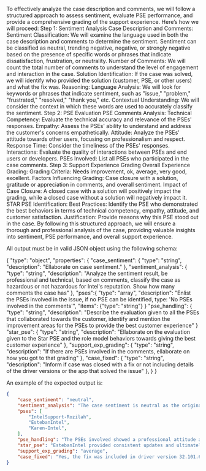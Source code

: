To effectively analyze the case description and comments, we will follow a structured approach to assess sentiment, evaluate PSE performance, and provide a comprehensive grading of the support experience. Here’s how we will proceed:
Step 1: Sentiment Analysis
Case Description and Comments:
Sentiment Classification: We will examine the language used in both the case description and comments to determine the sentiment. Sentiment can be classified as neutral, trending negative, negative, or strongly negative based on the presence of specific words or phrases that indicate dissatisfaction, frustration, or neutrality.
Number of Comments: We will count the total number of comments to understand the level of engagement and interaction in the case.
Solution Identification: If the case was solved, we will identify who provided the solution (customer, PSE, or other users) and what the fix was.
Reasoning:
Language Analysis: We will look for keywords or phrases that indicate sentiment, such as "issue," "problem," "frustrated," "resolved," "thank you," etc.
Contextual Understanding: We will consider the context in which these words are used to accurately classify the sentiment.
Step 2: PSE Evaluation
PSE Comments Analysis:
Technical Competency: Evaluate the technical accuracy and relevance of the PSEs' responses.
Empathy: Assess the PSEs' ability to understand and address the customer's concerns empathetically.
Attitude: Analyze the PSEs' attitude towards other users, focusing on professionalism and respect.
Response Time: Consider the timeliness of the PSEs' responses.
Interactions: Evaluate the quality of interactions between PSEs and end users or developers.
PSEs Involved:
List all PSEs who participated in the case comments.
Step 3: Support Experience Grading
Overall Experience Grading:
Grading Criteria: Needs improvement, ok, average, very good, excellent.
Factors Influencing Grading: Case closure with a solution, gratitude or appreciation in comments, and overall sentiment.
Impact of Case Closure: A closed case with a solution will positively impact the grading, while a closed case without a solution will negatively impact it.
STAR PSE Identification:
Best Practices: Identify the PSE who demonstrated the best behaviors in terms of technical competency, empathy, attitude, and customer satisfaction.
Justification: Provide reasons why this PSE stood out in the case.
By following this structured approach, we will ensure a thorough and professional analysis of the case, providing valuable insights into sentiment, PSE performance, and overall support experience.

All output must be in valid JSON object using the following schema:

{
    "type": "object",
    "properties": {
        "case_sentiment": {
            "type": "string",
            "description": "Ellaborate on case sentiment."
        },
        "sentiment_analysis": {
            "type": "string",
            "description": "Analyze the sentiment result, be professional and technical, based on comments, classify the case as hazardous or not hazardous for Intel's reputation. Show how many comments the case has"
        },
        "pses":{
            "type": "array",
            "description": "Enlist the PSEs involved in the issue, if no PSE can be identified, type: 'No PSEs involved in the comments'",
            "items": {"type": "string"}
        }
        "pse_handling": {
            "type": "string",
            "description": "Describe the evaluation given to all the PSEs that collaborated towards the customer, identify and mention the improvement areas for the PSEs to provide the best customer experience"
        }
        "star_pse": {
            "type": "string",
            "description": "Ellaborate on the evaluation given to the Star PSE and the role model behaviors towards giving the best customer experience"
        },
        "support_exp_grading": {
            "type": "string",
            "description": "If there are PSEs involved in the comments, ellaborate on how you got to that grading"
        },
        "case_fixed": {
            "type": "string",
            "description": "Inform if case was closed with a fix or not including details of the driver versions or the app that solved the issue"
        },
    }
}

An example of the expected output is:

```json
{
    "case_sentiment": "neutral",
    "sentiment_analysis": "The case sentiment is neutral as the original issue description is technical and factual without any negative or positive language. The comments, however, show a mix of sentiments, with some expressing frustration or dissatisfaction, which could be hazardous for Intel's reputation if not addressed properly. Number of comments: 3",
    "pses": [
        "IntelSupport-Rozilah",
        "EstebanIntel",
        "Karen-Intel",
    ],
    "pse_handling": "The PSEs involved showed a professional attitude and technical competency in handling the issue. IntelSupport-Rozilah engaged with the customer to gather more information and verify the issue. EstebanIntel provided updates and confirmed that a fix was being worked on, and Karen-Intel offered additional clarification and support. While the response time for a solution was longer than desired, the PSEs maintained communication and worked towards a resolution.",
    "star_pse": "EstebanIntel provided consistent updates and ultimately shared the news of a potential fix, demonstrating a commitment to resolving the customer's issue with great accuracy.",
    "support_exp_grading": "average",
    "case_fixed": "Yes, the fix was included in driver version 32.101.6575."
}
```